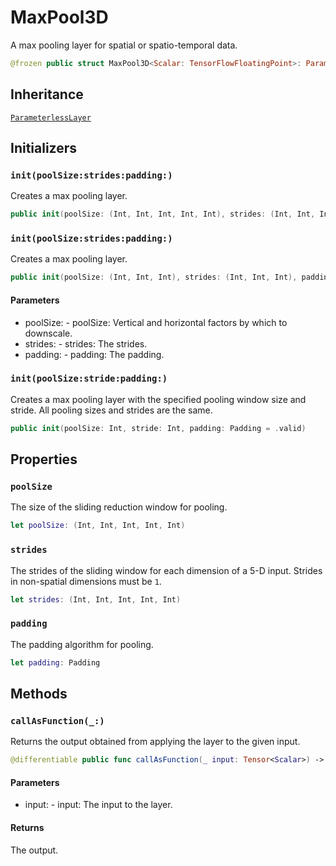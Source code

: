 # MaxPool3D

A max pooling layer for spatial or spatio-temporal data.

``` swift
@frozen public struct MaxPool3D<Scalar: TensorFlowFloatingPoint>: ParameterlessLayer
```

## Inheritance

[`ParameterlessLayer`](/ParameterlessLayer)

## Initializers

### `init(poolSize:strides:padding:)`

Creates a max pooling layer.

``` swift
public init(poolSize: (Int, Int, Int, Int, Int), strides: (Int, Int, Int, Int, Int), padding: Padding)
```

### `init(poolSize:strides:padding:)`

Creates a max pooling layer.

``` swift
public init(poolSize: (Int, Int, Int), strides: (Int, Int, Int), padding: Padding = .valid)
```

#### Parameters

  - poolSize: - poolSize: Vertical and horizontal factors by which to downscale.
  - strides: - strides: The strides.
  - padding: - padding: The padding.

### `init(poolSize:stride:padding:)`

Creates a max pooling layer with the specified pooling window size and stride. All pooling
sizes and strides are the same.

``` swift
public init(poolSize: Int, stride: Int, padding: Padding = .valid)
```

## Properties

### `poolSize`

The size of the sliding reduction window for pooling.

``` swift
let poolSize: (Int, Int, Int, Int, Int)
```

### `strides`

The strides of the sliding window for each dimension of a 5-D input.
Strides in non-spatial dimensions must be `1`.

``` swift
let strides: (Int, Int, Int, Int, Int)
```

### `padding`

The padding algorithm for pooling.

``` swift
let padding: Padding
```

## Methods

### `callAsFunction(_:)`

Returns the output obtained from applying the layer to the given input.

``` swift
@differentiable public func callAsFunction(_ input: Tensor<Scalar>) -> Tensor<Scalar>
```

#### Parameters

  - input: - input: The input to the layer.

#### Returns

The output.
